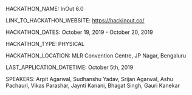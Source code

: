 


HACKATHON_NAME: InOut 6.0

LINK_TO_HACKATHON_WEBSITE: https://hackinout.co/

HACKATHON_DATES: October 19, 2019 - October 20, 2019

HACKATHON_TYPE: PHYSICAL

HACKATHON_LOCATION: MLR Convention Centre, JP Nagar, Bengaluru

LAST_APPLICATION_DATETIME: October 5th, 2019

SPEAKERS: Arpit Agarwal, Sudhanshu Yadav, Srijan Agarwal, Ashu Pachauri, Vikas Parashar, Jaynti Kanani, Bhagat Singh, Gauri Kanekar
